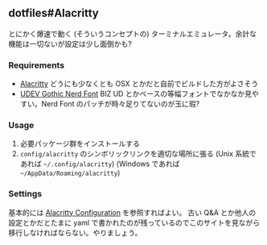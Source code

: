 ## dotfiles\#Alacritty

とにかく爆速で動く (そういうコンセプトの) ターミナルエミュレータ。余計な機能は一切ないが設定は少し面倒かも?

### Requirements
- [Alacritty](https://alacritty.org) 
    どうにも少なくとも OSX とかだと自前でビルドした方がよさそう
- [UDEV Gothic Nerd Font](https://github.com/yuru7/udev-gothic) 
    BIZ UD とかベースの等幅フォントでなかなか見やすい。Nerd Font のパッチが時々足りてないのが玉に瑕?

### Usage
1. 必要パッケージ群をインストールする
1. `config/alacritty` のシンボリックリンクを適切な場所に張る
  (Unix 系統であれば `~/.config/alacritty`)
  (Windows であれば `~/AppData/Roaming/alacritty`)

### Settings
基本的には [Alacritty Configuration](https://alacritty.org/config-alacritty.html) を参照すればよい。
古い Q&A とか他人の設定とかだとたまに yaml で書かれたのが残っているのでこのサイトを見ながら移行しなければならない。やりましょう。

